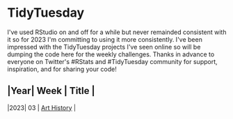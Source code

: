 # TidyTuesday

I've used RStudio on and off for a while but never remainded consistent with it so for 2023 I'm committing to using it more consistently. 
I've been impressed with the TidyTuesday projects I've seen online so will be dumping the code here for the weekly challenges.
Thanks in advance to everyone on Twitter's #RStats and #TidyTuesday community for support, inspiration, and for sharing your code!  

|Year| Week | Title |
---------------------
|2023| 03 | [Art History](https://github.com/tangandhara/TidyTuesday/blob/main/2023_Week03_ArtHistory.R) |